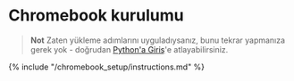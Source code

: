 # Chromebook kurulumu

> **Not** Zaten yükleme adımlarını uyguladıysanız, bunu tekrar yapmanıza gerek yok - doğrudan [Python'a Giriş](../python_introduction/README.md)'e atlayabilirsiniz.

{% include "/chromebook_setup/instructions.md" %}